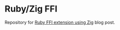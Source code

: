 # Ruby/Zig FFI 

Repository for [Ruby FFI extension using Zig](https://novembermeeting.blogspot.com/2022/02/ruby-ffi-extension-using-zig.html) blog post.
